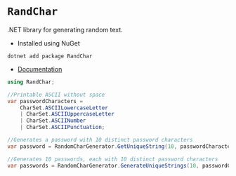 # `RandChar`
.NET library for generating random text.

* Installed using NuGet

```
dotnet add package RandChar
```

* [Documentation](https://github.com/stratagyn/RandChar/blob/master/docs/random-char.md)

```cs
using RandChar;

//Printable ASCII without space
var passwordCharacters = 
    CharSet.ASCIILowercaseLetter 
    | CharSet.ASCIIUppercaseLetter 
    | CharSet.ASCIINumber 
    | CharSet.ASCIIPunctuation;

//Generates a password with 10 distinct password characters
var password = RandomCharGenerator.GetUniqueString(10, passwordCharacters);

//Generates 10 passwords, each with 10 distinct password characters
var passwords = RandomCharGenerator.GenerateUniqueStrings(10, passwordCharacters, 10)
```




